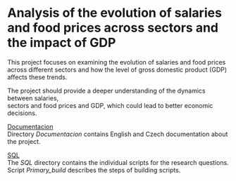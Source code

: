 # Analysis of the evolution of salaries and food prices across sectors and the impact of GDP




This project focuses on examining the evolution of salaries and food prices  
across different sectors and how the level of gross domestic product (GDP) affects these trends.

The project should provide a deeper understanding of the dynamics between salaries,  
sectors and food prices and GDP, which could lead to better economic decisions.




[Documentacion](https://github.com/seidon93/SQL_food_availability/tree/Developer/Documentacion)  
Directory *Documentacion* contains English and Czech documentation about the project.


[SQL](https://github.com/seidon93/SQL_food_availability/tree/Developer/SQL)  
The *SQL* directory contains the individual scripts for the research questions. 
Script *Primary_build* describes the steps of building scripts.

